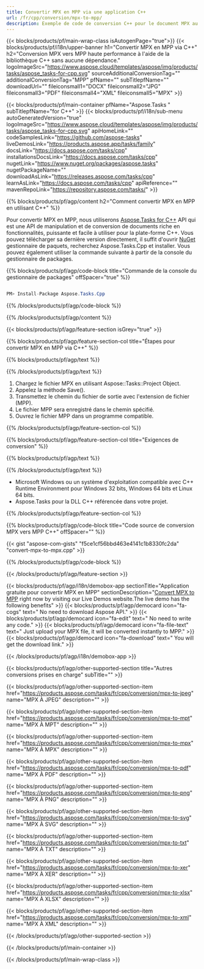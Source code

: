 ```yaml
---
title: Convertir MPX en MPP via une application C++ 
url: /fr/cpp/conversion/mpx-to-mpp/ 
description: Exemple de code de conversion C++ pour le document MPX au format MPP. Utilisez un exemple de code pour la conversion par lots de MPX en MPP dans n'importe quelle application C++.
---
```


{{< blocks/products/pf/main-wrap-class isAutogenPage="true">}}
{{< blocks/products/pf/i18n/upper-banner h1="Convertir MPX en MPP via C++" h2="Conversion MPX vers MPP haute performance à l'aide de la bibliothèque C++ sans aucune dépendance." logoImageSrc="https://www.aspose.cloud/templates/aspose/img/products/tasks/aspose_tasks-for-cpp.svg" sourceAdditionalConversionTag="" additionalConversionTag="MPP" pfName="" subTitlepfName="" downloadUrl="" fileiconsmall1="DOCX" fileiconsmall2="JPG" fileiconsmall3="PDF" fileiconsmall4="XML" fileiconsmall5="MPX" >}}

{{< blocks/products/pf/main-container pfName="Aspose.Tasks " subTitlepfName="for C++" >}}
{{< blocks/products/pf/i18n/sub-menu autoGeneratedVersion="true" logoImageSrc="https://www.aspose.cloud/templates/aspose/img/products/tasks/aspose_tasks-for-cpp.svg" apiHomeLink="" codeSamplesLink="https://github.com/aspose-tasks" liveDemosLink="https://products.aspose.app/tasks/family" docsLink="https://docs.aspose.com/tasks/cpp" installationsDocsLink="https://docs.aspose.com/tasks/cpp" nugetLink="https://www.nuget.org/packages/aspose.tasks" nugetPackageName="" downloadAsLink="https://releases.aspose.com/tasks/cpp" learnAsLink="https://docs.aspose.com/tasks/cpp" apiReference="" mavenRepoLink="https://repository.aspose.com/tasks/" >}}

{{% blocks/products/pf/agp/content h2="Comment convertir MPX en MPP en utilisant C++" %}}

 Pour convertir MPX en MPP, nous utiliserons
 [Aspose.Tasks for C++](https://products.aspose.com/tasks/cpp)
 API qui est une API de manipulation et de conversion de documents riche en fonctionnalités, puissante et facile à utiliser pour la plate-forme C++. Vous pouvez télécharger sa dernière version directement, il suffit d'ouvrir
 [NuGet](https://www.nuget.org/packages/aspose.tasks)
 gestionnaire de paquets, recherchez
 Aspose.Tasks.Cpp
 et installer. Vous pouvez également utiliser la commande suivante à partir de la console du gestionnaire de packages.

{{% blocks/products/pf/agp/code-block title="Commande de la console du gestionnaire de packages" offSpacer="true" %}}

```cs

PM> Install-Package Aspose.Tasks.Cpp

```

{{% /blocks/products/pf/agp/code-block %}}

{{% /blocks/products/pf/agp/content %}}

{{< blocks/products/pf/agp/feature-section isGrey="true" >}}

{{% blocks/products/pf/agp/feature-section-col title="Étapes pour convertir MPX en MPP via C++" %}}

{{% blocks/products/pf/agp/text %}}


{{% /blocks/products/pf/agp/text %}}

1. Chargez le fichier MPX en utilisant Aspose::Tasks::Project Object.
1. Appelez la méthode Save().
1. Transmettez le chemin du fichier de sortie avec l'extension de fichier (MPP).
1. Le fichier MPP sera enregistré dans le chemin spécifié.
1. Ouvrez le fichier MPP dans un programme compatible.

{{% /blocks/products/pf/agp/feature-section-col %}}

{{% blocks/products/pf/agp/feature-section-col title="Exigences de conversion" %}}

{{% blocks/products/pf/agp/text %}}


{{% /blocks/products/pf/agp/text %}}

- Microsoft Windows ou un système d'exploitation compatible avec C++ Runtime Environment pour Windows 32 bits, Windows 64 bits et Linux 64 bits.
- Aspose.Tasks pour la DLL C++ référencée dans votre projet.

{{% /blocks/products/pf/agp/feature-section-col %}}

{{% blocks/products/pf/agp/code-block title="Code source de conversion MPX vers MPP C++" offSpacer="" %}}

{{< gist "aspose-com-gists" "f5ce1cf56bbd463e4141c1b8330fc2da" "convert-mpx-to-mpx.cpp" >}}

{{% /blocks/products/pf/agp/code-block %}}

{{< /blocks/products/pf/agp/feature-section >}}

<!-- aboutfile Starts -->

{{< blocks/products/pf/agp/i18n/demobox-app sectionTitle="Application gratuite pour convertir MPX en MPP" sectionDescription="[Convert MPX to MPP](https://products.aspose.app/tasks/conversion/mpx-to-mpp) right now by visiting our Live Demos website.The live demo has the following benefits" >}}
        {{< blocks/products/pf/agp/democard icon="fa-cogs" text=" No need to download Aspose API." >}}
        {{< blocks/products/pf/agp/democard icon="fa-edit" text=" No need to write any code." >}}
        {{< blocks/products/pf/agp/democard icon="fa-file-text" text=" Just upload your MPX file, it will be converted instantly to MPP." >}}
        {{< blocks/products/pf/agp/democard icon="fa-download" text=" You will get the download link." >}}

{{< /blocks/products/pf/agp/i18n/demobox-app >}}

<!-- aboutfile Ends -->

{{< blocks/products/pf/agp/other-supported-section title="Autres conversions prises en charge" subTitle="" >}}

{{< blocks/products/pf/agp/other-supported-section-item href="https://products.aspose.com/tasks/fr/cpp/conversion/mpx-to-jpeg" name="MPX À JPEG" description="" >}}

{{< blocks/products/pf/agp/other-supported-section-item href="https://products.aspose.com/tasks/fr/cpp/conversion/mpx-to-mpt" name="MPX À MPT" description="" >}}

{{< blocks/products/pf/agp/other-supported-section-item href="https://products.aspose.com/tasks/fr/cpp/conversion/mpx-to-mpx" name="MPX À MPX" description="" >}}

{{< blocks/products/pf/agp/other-supported-section-item href="https://products.aspose.com/tasks/fr/cpp/conversion/mpx-to-pdf" name="MPX À PDF" description="" >}}

{{< blocks/products/pf/agp/other-supported-section-item href="https://products.aspose.com/tasks/fr/cpp/conversion/mpx-to-png" name="MPX À PNG" description="" >}}

{{< blocks/products/pf/agp/other-supported-section-item href="https://products.aspose.com/tasks/fr/cpp/conversion/mpx-to-svg" name="MPX À SVG" description="" >}}

{{< blocks/products/pf/agp/other-supported-section-item href="https://products.aspose.com/tasks/fr/cpp/conversion/mpx-to-txt" name="MPX À TXT" description="" >}}

{{< blocks/products/pf/agp/other-supported-section-item href="https://products.aspose.com/tasks/fr/cpp/conversion/mpx-to-xer" name="MPX À XER" description="" >}}

{{< blocks/products/pf/agp/other-supported-section-item href="https://products.aspose.com/tasks/fr/cpp/conversion/mpx-to-xlsx" name="MPX À XLSX" description="" >}}

{{< blocks/products/pf/agp/other-supported-section-item href="https://products.aspose.com/tasks/fr/cpp/conversion/mpx-to-xml" name="MPX À XML" description="" >}}



{{< /blocks/products/pf/agp/other-supported-section >}}

{{< /blocks/products/pf/main-container >}}
    
{{< /blocks/products/pf/main-wrap-class >}}